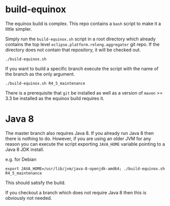 # build-equinox
The equinox build is complex. This repo contains a `bash` script to make it a little simpler.

Simply run the `build-equinox.sh` script in a root directory which already contains the top level `eclipse.platform.releng.aggregator` git repo. If the directory does not contain that repository, it will be checked out.

`./build-equinox.sh`

If you want to build a specific branch execute the script with the name of the branch as the only argument.

`./build-equinox.sh R4_5_maintenance`

There is a prerequisite that `git` be installed as well as a version of `maven` >= 3.3 be installed as the equinox build requires it.

# Java 8
The master branch also requires Java 8. If you already run Java 8 then there is nothing to do. However, if you are using an older JVM for any reason you can execute the script exporting `JAVA_HOME` variable pointing to a Java 8 JDK install.

e.g. for Debian
```
export JAVA_HOME=/usr/lib/jvm/java-8-openjdk-amd64; ./build-equinox.sh R4_5_maintenance
```

This should satisfy the build.

If you checkout a branch which does not require Java 8 then this is obviously not needed.